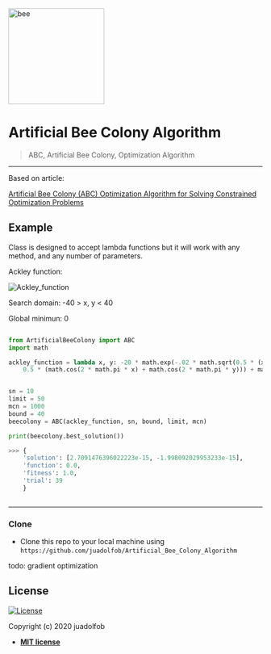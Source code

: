 <img src="https://pluspng.com/img-png/bee-free-png-cartoon-bee-png-800.png" width="190" height="190" title="bee">

# Artificial Bee Colony Algorithm

> 


> ABC, Artificial Bee Colony, Optimization Algorithm

---

Based on article:

<a href=
https://www.researchgate.net/publication/221498082_Artificial_Bee_Colony_ABC_Optimization_Algorithm_for_Solving_Constrained_Optimization_Problems>Artificial Bee Colony (ABC) Optimization Algorithm for Solving Constrained Optimization Problems</a>
## Example

Class is designed to accept lambda functions but it will work with any method, and any number of parameters.

Ackley function:

<img src="https://static.packt-cdn.com/products/9781789612011/graphics/5f433384-3526-40ee-a25b-a1746b0ad84b.png" title="Ackley_function">

Search domain: -40 > x, y < 40

Global minimun: 0

```python

from ArtificialBeeColony import ABC
import math

ackley_function = lambda x, y: -20 * math.exp(-.02 * math.sqrt(0.5 * (x ** 2 + y ** 2))) - math.exp(
    0.5 * (math.cos(2 * math.pi * x) + math.cos(2 * math.pi * y))) + math.e + 20


sn = 10
limit = 50
mcn = 1000
bound = 40
beecolony = ABC(ackley_function, sn, bound, limit, mcn)

print(beecolony.best_solution())

>>> {
    'solution': [2.7091476396022223e-15, -1.998092029953233e-15],
    'function': 0.0,
    'fitness': 1.0,
    'trial': 39
    }
    
```

---

### Clone

- Clone this repo to your local machine using `https://github.com/juadolfob/Artificial_Bee_Colony_Algorithm`


<!-- ## Features 
## Usage (Optional)
## Documentation (Optional)
## Tests (Optional)
-->
todo:
gradient optimization

## License

[![License](http://img.shields.io/:license-mit-blue.svg?style=flat-square)](http://badges.mit-license.org)

Copyright (c) 2020 juadolfob

- **[MIT license](https://github.com/juadolfob/Artificial_Bee_Colony_Algorithm/blob/master/LICENSE)**

